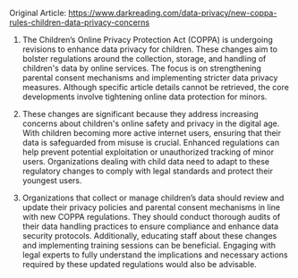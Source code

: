Original Article: https://www.darkreading.com/data-privacy/new-coppa-rules-children-data-privacy-concerns

1) The Children’s Online Privacy Protection Act (COPPA) is undergoing revisions to enhance data privacy for children. These changes aim to bolster regulations around the collection, storage, and handling of children's data by online services. The focus is on strengthening parental consent mechanisms and implementing stricter data privacy measures. Although specific article details cannot be retrieved, the core developments involve tightening online data protection for minors.

2) These changes are significant because they address increasing concerns about children's online safety and privacy in the digital age. With children becoming more active internet users, ensuring that their data is safeguarded from misuse is crucial. Enhanced regulations can help prevent potential exploitation or unauthorized tracking of minor users. Organizations dealing with child data need to adapt to these regulatory changes to comply with legal standards and protect their youngest users.

3) Organizations that collect or manage children’s data should review and update their privacy policies and parental consent mechanisms in line with new COPPA regulations. They should conduct thorough audits of their data handling practices to ensure compliance and enhance data security protocols. Additionally, educating staff about these changes and implementing training sessions can be beneficial. Engaging with legal experts to fully understand the implications and necessary actions required by these updated regulations would also be advisable.